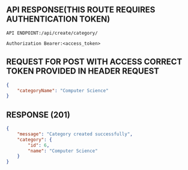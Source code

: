 ## API RESPONSE(THIS ROUTE REQUIRES AUTHENTICATION TOKEN)

`API ENDPOINT:/api/create/category/`

`
Authorization Bearer:<access_token>
`


## REQUEST FOR POST WITH ACCESS CORRECT TOKEN PROVIDED IN HEADER REQUEST
```json
{
    "categoryName": "Computer Science"
}
```


## RESPONSE (201)

```json
{
    "message": "Category created successfully",
    "category": {
        "id": 6,
        "name": "Computer Science"
    }
}
```